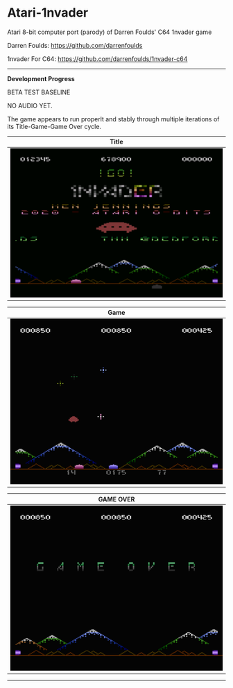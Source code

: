 # Atari-1nvader
Atari 8-bit computer port (parody) of Darren Foulds' C64 1nvader game

Darren Foulds: https://github.com/darrenfoulds

1nvader For C64: https://github.com/darrenfoulds/1nvader-c64

---

**Development Progress**

BETA TEST BASELINE

NO AUDIO YET.  

The game appears to run properlt and stably through multiple iterations of its Title-Game-Game Over cycle.

| **Title** |
| ------- |
| [![TITLE](https://github.com/kenjennings/Atari-1nvader/raw/master/pics/08-WIP-Countdown.png)](https://github.com/kenjennings/Atari-1nvader/blob/master/README_Title.md "Title") | 

| **Game** | 
| ------- |
| [![GAME](https://github.com/kenjennings/Atari-1nvader/raw/master/pics/19-BASELINE-Game.png)](https://github.com/kenjennings/Atari-1nvader/blob/master/README_Game.md "Game") |

| **GAME OVER** | 
| ------------- |
| [![GAMEOVER](https://github.com/kenjennings/Atari-1nvader/raw/master/pics/18-BASELINE-GameOver.png)](https://github.com/kenjennings/Atari-1nvader/blob/master/README_GameOver.md "Game Over") |

---
